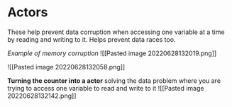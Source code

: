 # Actors 
These help prevent data corruption when accessing one variable at a time by reading and writing to it.  Helps prevent data races too.  

*Example of memory corruption*
![[Pasted image 20220628132019.png]]

![[Pasted image 20220628132058.png]]

**Turning the counter into a actor**
solving the data problem where you are trying to access one variable to read and write to it 
![[Pasted image 20220628132142.png]]
